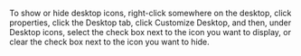 <Token xmlns:xlink="http://www.w3.org/1999/xlink">To show or hide desktop icons, right-click somewhere on the desktop, click <ui xmlns="http://ddue.schemas.microsoft.com/authoring/2003/5">properties</ui>, click the <ui xmlns="http://ddue.schemas.microsoft.com/authoring/2003/5">Desktop</ui> tab, click <ui xmlns="http://ddue.schemas.microsoft.com/authoring/2003/5">Customize Desktop</ui>, and then, under <ui xmlns="http://ddue.schemas.microsoft.com/authoring/2003/5">Desktop icons</ui>, select the check box next to the icon you want to display, or clear the check box next to the icon you want to hide.</Token>